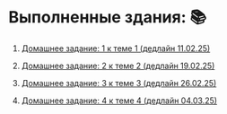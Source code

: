 # Выполненные здания: 📚

1. [Домашнее задание: 1 к теме 1 (дедлайн 11.02.25)](https://github.com/Vlad777-bit/backend_course/tree/hw_01)

2. [Домашнее задание: 2 к теме 2 (дедлайн 19.02.25)](https://github.com/Vlad777-bit/backend_course/pull/2)

3. [Домашнее задание: 3 к теме 3 (дедлайн 26.02.25)](https://github.com/Vlad777-bit/backend_course/pull/3)

4. [Домашнее задание: 4 к теме 4 (дедлайн 04.03.25)](https://github.com/Vlad777-bit/backend_course/pull/4)
